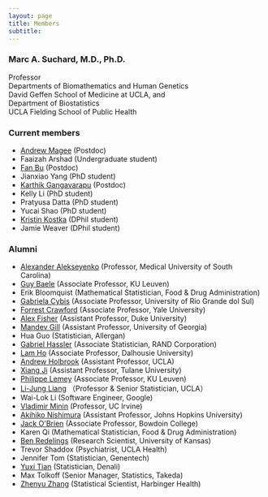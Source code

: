 ```yaml
---
layout: page
title: Members
subtitle: 
---
```


### Marc A. Suchard, M.D., Ph.D.
Professor\
Departments of Biomathematics and Human Genetics\
David Geffen School of Medicine at UCLA, and\
Department of Biostatistics\
UCLA Fielding School of Public Health

### Current members
  * [Andrew Magee](https://afmagee.github.io/) (Postdoc) <a href="https://github.com/afmagee" target="_blank"><i class="fa-brands fa-github"></i></a>
  * Faaizah Arshad (Undergraduate student) <a href="https://github.com/faaizah-arshad" target="_blank"><i class="fa-brands fa-github"></i></a>
  * [Fan Bu](https://fanbu1995.github.io/) (Postdoc) <a href="https://github.com/fanbu1995" target="_blank"><i class="fa-brands fa-github"></i></a>
  * Jianxiao Yang (PhD student) <a href="https://github.com/jianxiaoyang" target="_blank"><i class="fa-brands fa-github"></i></a>
  * [Karthik Gangavarapu](https://gkarthik.com/) (Postdoc) <a href="https://github.com/afmagee" target="_blank"><i class="fa-brands fa-github"></i></a>
  * Kelly Li (PhD student)
  * Pratyusa Datta (PhD student) <a href="https://github.com/PratyusaDatta" target="_blank"><i class="fa-brands fa-github"></i></a>
  * Yucai Shao (PhD student) <a href="https://github.com/yucais" target="_blank"><i class="fa-brands fa-github"></i></a>
  * [Kristin Kostka](https://roux.northeastern.edu/people/kristin-kostka/) (DPhil student) <a href="https://github.com/kmkostka/" target="_blank"><i class="fa-brands fa-github"></i></a>
  * Jamie Weaver (DPhil student)

### Alumni
  * [Alexander Alekseyenko](https://education.musc.edu/MUSCApps/facultydirectory/Alekseyenko-Alexander) (Professor, Medical University of South Carolina)
  * [Guy Baele](https://rega.kuleuven.be/cev/ecv/lab-members/GuyBaele.html) (Associate Professor, KU Leuven)
  * Erik Bloomquist (Mathematical Statistician, Food & Drug Administration)
  * [Gabriela Cybis](https://scholar.google.com/citations?user=Q65X1QIAAAAJ&hl=en) (Associate Professor, University of Rio Grande dol Sul)
  * [Forrest Crawford](http://www.crawfordlab.io/cv/) (Associate Professor, Yale University)  
  * [Alex Fisher](https://stat.duke.edu/alexander-fisher) (Assistant Professor, Duke University)
  * [Mandev Gill](https://www.ceid.uga.edu/2022/09/01/mandev-gill/) (Assistant Professor, University of Georgia)
  * Hua Guo (Statistician, Allergan)
  * [Gabriel Hassler](https://scholar.google.com/citations?user=izg6h1MAAAAJ&hl=en) (Associate Statistician, RAND Corporation)
  * [Lam Ho](https://sites.google.com/site/lamho86/home) (Associate Professor, Dalhousie University)  
  * [Andrew Holbrook](https://andrewjholbrook.github.io/) (Assistant Professor, UCLA)
  * [Xiang Ji](https://xiang-ji-ncsu.github.io/) (Assistant Professor, Tulane University)  
  * [Philippe Lemey](https://rega.kuleuven.be/cev/ecv/evolutionary-and-computational-virology-publications/00036765) (Associate Professor, KU Leuven)
  * [Li-Jung Liang](https://bioscience.ucla.edu/people/li-jung-liang/) （Professor & Senior Statistician, UCLA）    
  * Wai-Lok Li (Software Engineer, Google)
  * [Vladimir Minin](https://vnminin.github.io/) (Professor, UC Irvine)    
  * [Akihiko Nishimura](https://aki-nishimura.github.io/) (Assistant Professor, Johns Hopkins University) 
  * [Jack O'Brien](https://www.bowdoin.edu/profiles/faculty/jobrien/index.html) (Associate Professor, Bowdoin College)
  * Karen Qi (Mathematical Statistician, Food & Drug Administration)
  * [Ben Redelings](http://ben-redelings.org) (Research Scientist, University of Kansas)
  * Trevor Shaddox (Psychiatrist, UCLA Health)
  * Jennifer Tom (Statistician, Genentech)   
  * [Yuxi Tian](https://scholar.google.com/citations?hl=en&user=c7r-v8MAAAAJ) (Statistician, Denali)
  * Max Tolkoff (Senior Manager, Statistics, Takeda)
  * [Zhenyu Zhang](https://sites.google.com/view/zhenyuzhang) (Statistical Scientist, Harbinger Health)
  
